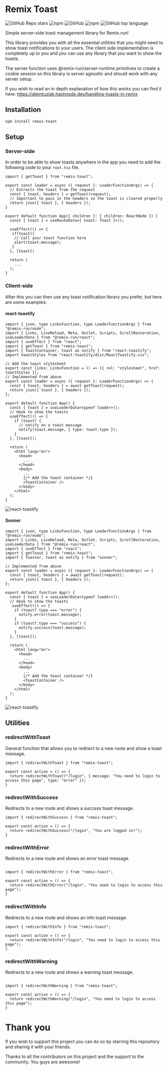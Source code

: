 # Remix Toast
![GitHub Repo stars](https://img.shields.io/github/stars/Code-Forge-Net/remix-toast?style=social)
![npm](https://img.shields.io/npm/v/remix-toast?style=plastic)
![GitHub](https://img.shields.io/github/license/Code-Forge-Net/remix-toast?style=plastic)
![npm](https://img.shields.io/npm/dy/remix-toast?style=plastic) 
![GitHub top language](https://img.shields.io/github/languages/top/Code-Forge-Net/remix-toast?style=plastic) 

Simple server-side toast management library for Remix.run!

This library provides you with all the essential utilities that you might need to
show toast notifications to your users. The client side implementation is completely
up to you and you can use any library that you want to show the toasts.

The server function uses @remix-run/server-runtime primitives to create a cookie session so this
library is server agnostic and should work with any server setup.

If you wish to read an in depth explanation of how this works you can find it here:
https://alemtuzlak.hashnode.dev/handling-toasts-in-remix



## Installation

```bash
npm install remix-toast
```

## Setup

### Server-side

In order to be able to show toasts anywhere in the app you need to add the following code to your `root.tsx` file.

```tsx
import { getToast } from "remix-toast";

export const loader = async ({ request }: LoaderFunctionArgs) => {
  // Extracts the toast from the request
  const { toast, headers } = getToast(request);
  // Important to pass in the headers so the toast is cleared properly
  return json({ toast }, { headers });
}

export default function App({ children }: { children: ReactNode }) {
  const { toast } = useRouteData<{ toast: Toast }>();
  
  useEffect(() => {
   if(toast){
    // Call your toast function here
    alert(toast.message);
   }
  }, [toast])

  return (
    ...
  );
}
```
### Client-side

After this you can then use any toast notification library you prefer, but here are some examples:

#### react-toastify

```tsx
import { json, type LinksFunction, type LoaderFunctionArgs } from "@remix-run/node";
import { Links, LiveReload, Meta, Outlet, Scripts, ScrollRestoration, useLoaderData } from "@remix-run/react";
import { useEffect } from "react";
import { getToast } from "remix-toast";
import { ToastContainer, toast as notify } from "react-toastify";
import toastStyles from "react-toastify/dist/ReactToastify.css";

// Add the toast stylesheet
export const links: LinksFunction = () => [{ rel: "stylesheet", href: toastStyles }];
// Implemented from above
export const loader = async ({ request }: LoaderFunctionArgs) => {
  const { toast, headers } = await getToast(request);
  return json({ toast }, { headers });
};

export default function App() {
  const { toast } = useLoaderData<typeof loader>();
  // Hook to show the toasts
  useEffect(() => {
    if (toast) {
      // notify on a toast message
      notify(toast.message, { type: toast.type });
    }
  }, [toast]);

  return (
    <html lang="en">
      <head>
        ...
      </head>
      <body>
        ...
        {/* Add the toast container */}
        <ToastContainer />
      </body>
    </html>
  );
}

```

![react-toastify](./assets/react-toastify.gif) 

#### Sonner

```tsx
import { json, type LinksFunction, type LoaderFunctionArgs } from "@remix-run/node";
import { Links, LiveReload, Meta, Outlet, Scripts, ScrollRestoration, useLoaderData } from "@remix-run/react";
import { useEffect } from "react";
import { getToast } from "remix-toast";
import { Toaster, toast as notify } from "sonner"; 
 
// Implemented from above
export const loader = async ({ request }: LoaderFunctionArgs) => {
  const { toast, headers } = await getToast(request);
  return json({ toast }, { headers });
};

export default function App() {
  const { toast } = useLoaderData<typeof loader>();
  // Hook to show the toasts
   useEffect(() => {
    if (toast?.type === "error") {
      notify.error(toast.message);
    }
    if (toast?.type === "success") {
      notify.success(toast.message);
    }
  }, [toast]);

  return (
    <html lang="en">
      <head>
        ...
      </head>
      <body>
        ...
        {/* Add the toast container */}
        <ToastContainer />
      </body>
    </html>
  );
}

```

![react-toastify](./assets/sonner.gif) 

## Utilities

### redirectWithToast

General function that allows you to redirect to a new route and show a toast message.

```tsx
import { redirectWithToast } from "remix-toast";

export const action = () => {
  return redirectWithToast("/login", { message: "You need to login to access this page", type: "error" });
}

```

### redirectWithSuccess

Redirects to a new route and shows a success toast message.

```tsx
import { redirectWithSuccess } from "remix-toast";

export const action = () => {
  return redirectWithSuccess("/login", "You are logged in!");
}

```

### redirectWithError

Redirects to a new route and shows an error toast message.

```tsx

import { redirectWithError } from "remix-toast";

export const action = () => {
  return redirectWithError("/login", "You need to login to access this page");
}

```

### redirectWithInfo

Redirects to a new route and shows an info toast message.

```tsx
import { redirectWithInfo } from "remix-toast";

export const action = () => {
  return redirectWithInfo("/login", "You need to login to access this page");
}

```

### redirectWithWarning

Redirects to a new route and shows a warning toast message.

```tsx

import { redirectWithWarning } from "remix-toast";

export const action = () => {
  return redirectWithWarning("/login", "You need to login to access this page");
}

```

# Thank you


If you wish to support this project you can do so by starring this repository and sharing it with your friends.

Thanks to all the contributors on this project and the support to the community. You guys are awesome!